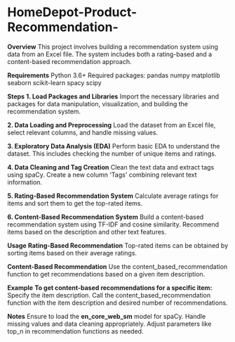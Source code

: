 # HomeDepot-Product-Recommendation-

**Overview**
This project involves building a recommendation system using data from an Excel file. The system includes both a rating-based and a content-based recommendation approach.

**Requirements**
Python 3.6+
Required packages:
pandas
numpy
matplotlib
seaborn
scikit-learn
spacy
scipy

**Steps**
**1. Load Packages and Libraries**
Import the necessary libraries and packages for data manipulation, visualization, and building the recommendation system.

**2. Data Loading and Preprocessing**
Load the dataset from an Excel file, select relevant columns, and handle missing values.

**3. Exploratory Data Analysis (EDA)**
Perform basic EDA to understand the dataset. This includes checking the number of unique items and ratings.

**4. Data Cleaning and Tag Creation**
Clean the text data and extract tags using spaCy. Create a new column 'Tags' combining relevant text information.

**5. Rating-Based Recommendation System**
Calculate average ratings for items and sort them to get the top-rated items.

**6. Content-Based Recommendation System**
Build a content-based recommendation system using TF-IDF and cosine similarity. Recommend items based on the description and other text features.

**Usage**
**Rating-Based Recommendation**
Top-rated items can be obtained by sorting items based on their average ratings.

**Content-Based Recommendation**
Use the content_based_recommendation function to get recommendations based on a given item description.

**Example**
**To get content-based recommendations for a specific item:**
Specify the item description.
Call the content_based_recommendation function with the item description and desired number of recommendations.

**Notes**
Ensure to load the **en_core_web_sm** model for spaCy.
Handle missing values and data cleaning appropriately.
Adjust parameters like top_n in recommendation functions as needed.
